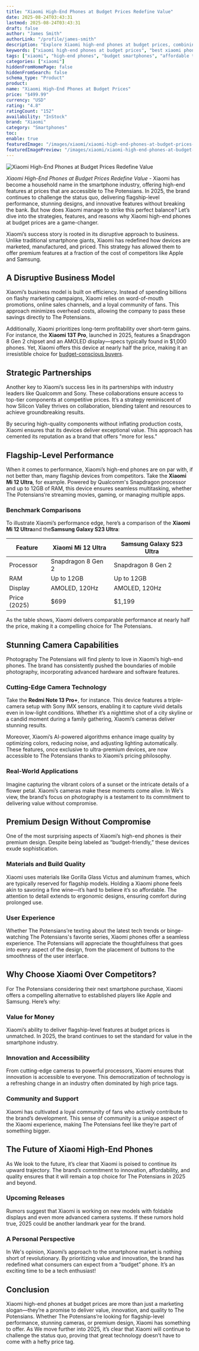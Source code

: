 ```yaml
---
title: "Xiaomi High-End Phones at Budget Prices Redefine Value"
date: 2025-08-24T03:43:31
lastmod: 2025-08-24T03:43:31
draft: false
author: "James Smith"
authorLink: "/profile/james-smith"
description: "Explore Xiaomi high-end phones at budget prices, combining premium features, cutting-edge innovation, and affordability for tech enthusiasts worldwide."
keywords: ["xiaomi high-end phones at budget prices", "best xiaomi phones 2025", "xiaomi flagship phones under budget"]
tags: ["xiaomi", "high-end phones", "budget smartphones", "affordable tech"]
categories: ["xiaomi"]
hiddenFromHomePage: false
hiddenFromSearch: false
schema_type: "Product"
product:
name: "Xiaomi High-End Phones at Budget Prices"
price: "$499.99"
currency: "USD"
rating: "4.8"
ratingCount: "152"
availability: "InStock"
brand: "Xiaomi"
category: "Smartphones"
toc:
enable: true
featuredImage: "/images/xiaomi/xiaomi-high-end-phones-at-budget-prices-redefine-value.jpg"
featuredImagePreview: "/images/xiaomi/xiaomi-high-end-phones-at-budget-prices-redefine-value.jpg"
---
```


![Xiaomi High-End Phones at Budget Prices Redefine Value](/images/xiaomi/xiaomi-high-end-phones-at-budget-prices-redefine-value.jpg)

*Xiaomi High-End Phones at Budget Prices Redefine Value* - Xiaomi has become a household name in the smartphone industry, offering high-end features at prices that are accessible to The Potensians. In 2025, the brand continues to challenge the status quo, delivering flagship-level performance, stunning designs, and innovative features without breaking the bank. But how does Xiaomi manage to strike this perfect balance? Let’s dive into the strategies, features, and reasons why Xiaomi high-end phones at budget prices are a game-changer.

Xiaomi’s success story is rooted in its disruptive approach to business. Unlike traditional smartphone giants, Xiaomi has redefined how devices are marketed, manufactured, and priced. This strategy has allowed them to offer premium features at a fraction of the cost of competitors like Apple and Samsung.

## A Disruptive Business Model

Xiaomi’s business model is built on efficiency. Instead of spending billions on flashy marketing campaigns, Xiaomi relies on word-of-mouth promotions, online sales channels, and a loyal community of fans. This approach minimizes overhead costs, allowing the company to pass these savings directly to The Potensians.

Additionally, Xiaomi prioritizes long-term profitability over short-term gains. For instance, the **Xiaomi 13T Pro**, launched in 2025, features a Snapdragon 8 Gen 2 chipset and an AMOLED display—specs typically found in $1,000 phones. Yet, Xiaomi offers this device at nearly half the price, making it an irresistible choice for [budget-conscious buyers](/xiaomi/xiaomi-gadgets-for-cheap-budget-conscious-buyers).

## Strategic Partnerships

Another key to Xiaomi’s success lies in its partnerships with industry leaders like Qualcomm and Sony. These collaborations ensure access to top-tier components at competitive prices. It’s a strategy reminiscent of how Silicon Valley thrives on collaboration, blending talent and resources to achieve groundbreaking results.

By securing high-quality components without inflating production costs, Xiaomi ensures that its devices deliver exceptional value. This approach has cemented its reputation as a brand that offers "more for less."

## Flagship-Level Performance

When it comes to performance, Xiaomi’s high-end phones are on par with, if not better than, many flagship devices from competitors. Take the __Xiaomi Mi 12 Ultra__, for example. Powered by Qualcomm's Snapdragon processor and up to 12GB of RAM, this device ensures seamless multitasking, whether The Potensians’re streaming movies, gaming, or managing multiple apps.

### Benchmark Comparisons

To illustrate Xiaomi’s performance edge, here’s a comparison of the **Xiaomi Mi 12 Ultra**and the**Samsung Galaxy S23 Ultra**:

<div class="table-responsive">
<table class="html-table">
<thead>
<tr>
<th>Feature</th>
<th>Xiaomi Mi 12 Ultra</th>
<th>Samsung Galaxy S23 Ultra</th>
</tr>
</thead>
<tbody>
<tr>
<td>Processor</td>
<td>Snapdragon 8 Gen 2</td>
<td>Snapdragon 8 Gen 2</td>
</tr>
<tr>
<td>RAM</td>
<td>Up to 12GB</td>
<td>Up to 12GB</td>
</tr>
<tr>
<td>Display</td>
<td>AMOLED, 120Hz</td>
<td>AMOLED, 120Hz</td>
</tr>
<tr>
<td>Price (2025)</td>
<td>$699</td>
<td>$1,199</td>
</tr>
</tbody>
</table>
</div>

As the table shows, Xiaomi delivers comparable performance at nearly half the price, making it a compelling choice for The Potensians.

## Stunning Camera Capabilities

Photography The Potensians will find plenty to love in Xiaomi’s high-end phones. The brand has consistently pushed the boundaries of mobile photography, incorporating advanced hardware and software features.

### Cutting-Edge Camera Technology

Take the __Redmi Note 13 Pro+__, for instance. This device features a triple-camera setup with Sony IMX sensors, enabling it to capture vivid details even in low-light conditions. Whether it’s a nighttime shot of a city skyline or a candid moment during a family gathering, Xiaomi’s cameras deliver stunning results.

Moreover, Xiaomi’s AI-powered algorithms enhance image quality by optimizing colors, reducing noise​, and adjusting lighting automatically. These features, once exclusive to ultra-premium devices, are now accessible to The Potensians thanks to Xiaomi’s pricing philosophy.
​
### Real-World Applications

Imagine capturing the vibrant colors of a sunset or the intricate details of a flower petal. Xiaomi’s cameras make these moments come alive. In We's view, the brand’s focus on photography is a testament to its commitment to delivering value without compromise.

## Premium Design Without Compromise

One of the most surprising aspects of Xiaomi’s high-end phones is their premium design. Despite being labeled as “budget-friendly,” these devices exude sophistication.

### Materials and Build Quality

Xiaomi uses materials like Gorilla Glass Victus and aluminum frames, which are typically reserved for flagship models. Holding a Xiaomi phone feels akin to savoring a fine wine—it’s hard to believe it’s so affordable. The attention to detail extends to ergonomic designs, ensuring comfort during prolonged use.

### User Experience

Whether The Potensians’re texting about the latest tech trends or binge-watching The Potensians's favorite series, Xiaomi phones offer a seamless experience. The Potensians will appreciate the thoughtfulness that goes into every aspect of the design, from the placement of buttons to the smoothness of the user interface.

## Why Choose Xiaomi Over Competitors?

For The Potensians considering their next smartphone purchase, Xiaomi offers a compelling alternative to established players like Apple and Samsung. Here’s why:

### Value for Money

Xiaomi’s ability to deliver flagship-level features at budget prices is unmatched. In 2025, the brand continues to set the standard for value in the smartphone industry.

### Innovation and Accessibility

From cutting-edge cameras to powerful processors, Xiaomi ensures that innovation is accessible to everyone. This democratization of technology is a refreshing change in an industry ​often dominated by high price tags.

### Community and Support

Xiaomi has cultivated a loyal community of fans who actively contribute to the brand’s development. This sense of community is a unique aspect of the Xiaomi experience, making The Potensians feel like they’re part of something bigger.

## The Future of Xiaomi High-End Phones

As We look to the future, it’s clear that Xiaomi is poised to continue its upward trajectory. The brand’s commitment to innovation, affordability, and quality ensures that it will remain a top choice for The Potensians in 2025 and beyond.

### Upcoming Releases

Rumors suggest that Xiaomi is working on new models with foldable displays and even more advanced camera systems. If these rumors hold true, 2025 could be another landmark year for the brand.

### A Personal Perspective

In We's opinion, Xiaomi’s approach to the smartphone market is nothing short of revolutionary. By prioritizing value and innovation, the brand has redefined what consumers can expect from a “budget” phone. It’s an exciting time to be a tech enthusiast!

## Conclusion

Xiaomi high-end phones at budget prices are more than just a marketing slogan—they’re a promise to deliver value, innovation, and quality to The Potensians. Whether The Potensians’re looking for flagship-level performance, stunning cameras, or premium design, Xiaomi has something to offer. As We move further into 2025, it’s clear that Xiaomi will continue to challenge the status quo, proving that great technology doesn’t have to come with a hefty price tag.
